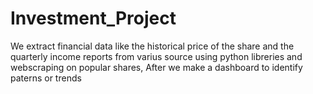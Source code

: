 # Investment_Project
We extract financial data like the historical price of the share and the quarterly income reports from varius source using python libreries and webscraping on popular shares, After we make a dashboard to identify paterns or trends
